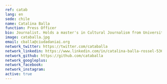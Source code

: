 ```yaml
---
ref: catab
lang: en
sede: chile
name: Catalina Balla
function: Press Officer
bio: Journalist. Holds a master's in Cultural Journalism from Universitat Pompeu Fabra (Barcelona).
image: cataballa.jpg
email: cballa@ciudadaniai.org
network_twitter: https://twitter.com/cataballa
network_linkedin: https://www.linkedin.com/in/catalina-balla-rossel-53620434?trk=nav_responsive_tab_profile_pic
network_github: https://github.com/cataballa
network_googleplus:
network_facebook:
network_instagram:
active: true
---
```

